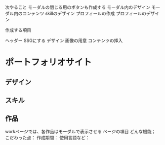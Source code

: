 
次やること
モーダルの閉じる用のボタンも作成する
モーダル内のデザイン
モーダル内のコンテンツ
skillのデザイン
プロフィールの作成
プロフィールのデザイン



作成する項目

ヘッダー
SSGにする
デザイン
画像の用意
コンテンツの挿入


# ポートフォリオサイト



##  デザイン


##  スキル

##  作品

workページでは、各作品はモーダルで表示させる
ページの項目
どんな機能；
こだわった点：
作成期間：
使用言語など：


